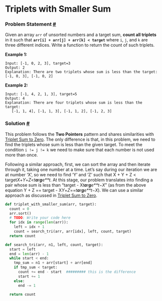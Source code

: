 # Triplets with Smaller Sum

### Problem Statement [#](https://www.educative.io/courses/grokking-the-coding-interview/mElknO5OKBO#problem-statement)

Given an array `arr` of unsorted numbers and a target sum, **count all triplets** in it such that **`arr[i] + arr[j] + arr[k] < target`** where `i`, `j`, and `k` are three different indices. Write a function to return the count of such triplets.

**Example 1:**

```
Input: [-1, 0, 2, 3], target=3 
Output: 2
Explanation: There are two triplets whose sum is less than the target: [-1, 0, 3], [-1, 0, 2]
```

**Example 2:**

```
Input: [-1, 4, 2, 1, 3], target=5 
Output: 4
Explanation: There are four triplets whose sum is less than the target: 
   [-1, 1, 4], [-1, 1, 3], [-1, 1, 2], [-1, 2, 3]
```



### Solution [#](https://www.educative.io/courses/grokking-the-coding-interview/mElknO5OKBO#solution)

This problem follows the **Two Pointers** pattern and shares similarities with [Triplet Sum to Zero](https://www.educative.io/collection/page/5668639101419520/5671464854355968/5679549973004288/). The only difference is that, in this problem, we need to find the triplets whose sum is less than the given target. To meet the condition `i != j != k` we need to make sure that each number is not used more than once.

Following a similar approach, first, we can sort the array and then iterate through it, taking one number at a time. Let’s say during our iteration we are at number ‘X’, so we need to find ‘Y’ and ‘Z’ such that X + Y + Z < target*X*+*Y*+*Z*<*t**a**r**g**e**t*. At this stage, our problem translates into finding a pair whose sum is less than “target - X*t**a**r**g**e**t*−*X*” (as from the above equation Y + Z == target - X*Y*+*Z*==*t**a**r**g**e**t*−*X*). We can use a similar approach as discussed in [Triplet Sum to Zero](https://www.educative.io/collection/page/5668639101419520/5671464854355968/5679549973004288/).

```python
def triplet_with_smaller_sum(arr, target):
  count = 0
  arr.sort()
  # TODO: Write your code here
  for idx in range(len(arr)):
    left = idx + 1
    count = search_tri(arr, arr[idx], left, count, target)
  return count

def search_tri(arr, n1, left, count, target):
  start = left 
  end = len(arr) - 1 
  while start < end:
    tmp_sum = n1 + arr[start] + arr[end]
    if tmp_sum < target:
      count += end - start  ######### this is the difference
      start += 1
    else:
      end -= 1
  
  return count
```

